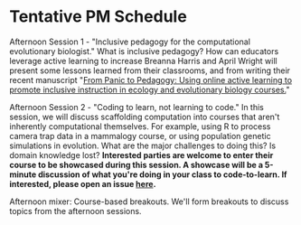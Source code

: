 # Tentative PM Schedule

Afternoon Session 1 - "Inclusive pedagogy for the computational evolutionary biologist." What is inclusive pedagogy? How can educators leverage active learning to increase Breanna Harris and April Wright will present some lessons learned from their classrooms, and from writing their recent manuscript "[From Panic to Pedagogy: Using online active learning to promote inclusive instruction in ecology and evolutionary biology courses.](https://onlinelibrary.wiley.com/doi/10.1002/ece3.6915)"

Afternoon Session 2 -  "Coding to learn, not learning to code." In this session, we will discuss scaffolding computation into courses that aren't inherently computational themselves. For example, using R to process camera trap data in a mammalogy course, or using population genetic simulations in evolution. What are the major challenges to doing this? Is domain knowledge lost? **Interested parties are welcome to enter their course to be showcased during this session. A showcase will be a 5-minute discussion of what you're doing in your class to code-to-learn. If interested, please open an issue [here](https://github.com/ievobio/2021iEvoBio/issues).**

Afternoon mixer: Course-based breakouts. We'll form breakouts to discuss topics from the afternoon sessions.
